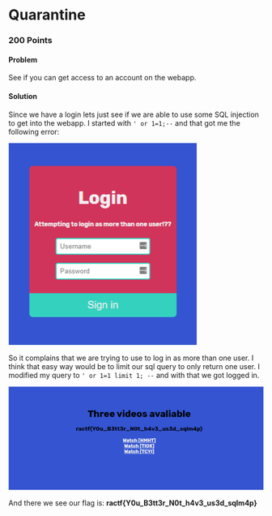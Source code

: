 # **Quarantine** 

### 200 Points

#### **Problem**

See if you can get access to an account on the webapp.

#### **Solution**

Since we have a login lets just see if we are able to use some SQL injection to get into the webapp. 
I started with `' or 1=1;--` and that got me the following error:

![Login Error](files/quarantine-1.png)

So it complains that we are trying to use to log in as more than one user. I think that easy way would be to limit our sql query to only return one user. I modified my query to `' or 1=1 limit 1; --` and with that we got logged in.

![quarantine login](files/quarantine-2.png)

And there we see our flag is: **ractf{Y0u_B3tt3r_N0t_h4v3_us3d_sqlm4p}**